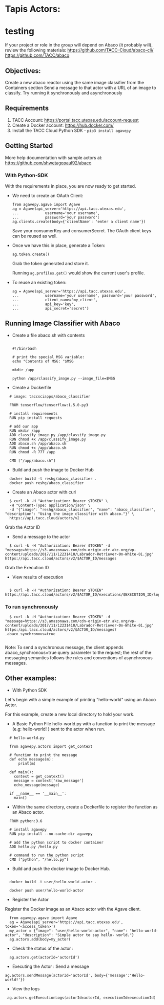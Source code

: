 # Tapis Actors:
# testing 
  If your project or role in the group will depend on Abaco (it probably will), review the following materials:
  https://github.com/TACC-Cloud/abaco-cli/
  https://github.com/TACC/abaco

## Objectives:
  Create a new abaco reactor using the same image classifier from the Containers section
  Send a message to that actor with a URL of an image to classify.
  Try running it synchronously and asynchronously


## Requirements

1. TACC Account: https://portal.tacc.utexas.edu/account-request
2. Create a Docker account: https://hub.docker.com/
3. Install the TACC Cloud Python SDK - ` pip3 install agavepy `

## Getting Started

More help documentation with sample actors at: https://github.com/shwetagopaul92/abaco
### With Python-SDK

With the requirements in place, you are now ready to get started.

* We need to create an OAuth Client:

  ```
  from agavepy.agave import Agave
  ag = Agave(api_server='https://api.tacc.utexas.edu',
  ...            username='your username',
  ...            password='your password')
  ag.clients.create(body={'clientName': 'enter a client name'})
  ```

  Save your consumerKey and consumerSecret. The OAuth client keys can be reused as well.

* Once we have this in place, generate a Token:

  ```
  ag.token.create()
  ```
  Grab the token generated and store it.

  Running ` ag.profiles.get() ` would show the current user's profile.

* To reuse an existing token:

  ```
  ag = Agave(api_server='https://api.tacc.utexas.edu',
  ...            username='your username', password='your password',
  ...            client_name='my_client',
  ...            api_key='key',
  ...            api_secret='secret')
  ```

## Running Image Classifier with Abaco

* Create a file abaco.sh with contents

  ```

  #!/bin/bash

  # print the special MSG variable:
  echo "Contents of MSG: "$MSG

  mkdir /app

  python /app/classify_image.py --image_file=$MSG
  ```
* Create a Dockerfile

```
  # image: taccsciapps/abaco_classifier

  FROM tensorflow/tensorflow:1.5.0-py3

  # install requirements
  RUN pip install requests

  # add our app
  RUN mkdir /app
  ADD classify_image.py /app/classify_image.py
  RUN chmod +x /app/classify_image.py
  ADD abaco.sh /app/abaco.sh
  RUN chmod +x /app/abaco.sh
  RUN chmod -R 777 /app

  CMD ["/app/abaco.sh"]
```

* Build and push the image to Docker Hub

```
  docker build -t reshg/abaco_classifier .
  docker push reshg/abaco_classifier
```

* Create an Abaco actor with curl

```
  $ curl -k -H "Authorization: Bearer $TOKEN" \
  -H "Content-Type: application/json" \
  -d '{"image": "reshg/abaco_classifier", "name": "abaco_classifier", "description": "Using the image classifier with abaco."}' \
  https://api.tacc.cloud/actors/v2
```

Grab the Actor ID

* Send a message to the actor

```
  $ curl -k -H "Authorization: Bearer $TOKEN" -d "message=https://s3.amazonaws.com/cdn-origin-etr.akc.org/wp-content/uploads/2017/11/12231410/Labrador-Retriever-On-White-01.jpg" https://api.tacc.cloud/actors/v2/$ACTOR_ID/messages
```

Grab the Execution ID

* View results of execution

```

  $ curl -k -H "Authorization: Bearer $TOKEN" https://api.tacc.cloud/actors/v2/$ACTOR_ID/executions/$EXECUTION_ID/logs

```

### To run synchronously

```
  $ curl -k -H "Authorization: Bearer $TOKEN" -d "message=https://s3.amazonaws.com/cdn-origin-etr.akc.org/wp-content/uploads/2017/11/12231410/Labrador-Retriever-On-White-01.jpg" https:/api.tacc.cloud/actors/v2/$ACTOR_ID/messages?_abaco_synchronous=true


```

Note: To send a synchronous message, the client appends abaco_synchronous=true query parameter to the request; the rest of the messaging semantics follows the rules and conventions of asynchronous messages.

## Other examples:

* With Python SDK

Let's begin with a simple example of printing "hello-world" using an Abaco Actor.

For this example, create a new local directory to hold your work.

* A Basic Python File hello-world.py with a function to print the message (e.g: hello-world! ) sent to the actor when run.

```
  # hello-world.py

  from agavepy.actors import get_context

  # function to print the message
  def echo_message(m):
      print(m)

  def main():
    context = get_context()
    message = context['raw_message']
    echo_message(message)

  if __name__ == '__main__':
    main()

```

* Within the same directory, create a Dockerfile to register the function as an Abaco actor.

```
  FROM python:3.6

  # install agavepy
  RUN pip install --no-cache-dir agavepy

  # add the python script to docker container
  ADD hello.py /hello.py

  # command to run the python script
  CMD ["python", "/hello.py"]

```

* Build and push the docker image to Docker Hub.
```

  docker build -t user/hello-world-actor .

  docker push user/hello-world-actor
```

* Register the Actor

Register the Docker image as an Abaco actor with the Agave client.

```
  from agavepy.agave import Agave
  ag = Agave(api_server='https://api.tacc.utexas.edu', token='<access_token>')
  my_actor = {"image": "user/hello-world-actor", "name": "hello-world-actor", "description": "Simple actor to say hello- world."}
  ag.actors.add(body=my_actor)
```

* Check the status of the actor :

```
  ag.actors.get(actorId='actorId')

```  

* Executing the Actor : Send a message
```
ag.actors.sendMessage(actorId='actorId', body={'message':'Hello-world!'})

```

* View the logs

```
 ag.actors.getExecutionLogs(actorId=actorId, executionId=executionId)

```
